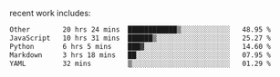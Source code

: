 
<!--<img width="1415" height="100" alt="blu" src="https://github.com/rdsilva01/rdsilva01/assets/101207588/deb060e5-d035-4f09-b511-e3f50605b207">-->

<!-- \> Enthusiastic about developing and building solutions <br>
\> Computer Science and Engineering @ UBI -->

<!-- <a href="https://www.rodrigosilva.live/">personal website</a> 🏁 -->

<!-- ![](https://komarev.com/ghpvc/?username=rdsilva01) -->

recent work includes:
<!--START_SECTION:waka-->

```txt
Other        20 hrs 24 mins  ████████████▒░░░░░░░░░░░░   48.95 %
JavaScript   10 hrs 31 mins  ██████▒░░░░░░░░░░░░░░░░░░   25.27 %
Python       6 hrs 5 mins    ███▓░░░░░░░░░░░░░░░░░░░░░   14.60 %
Markdown     3 hrs 18 mins   ██░░░░░░░░░░░░░░░░░░░░░░░   07.95 %
YAML         32 mins         ▒░░░░░░░░░░░░░░░░░░░░░░░░   01.29 %
```

<!--END_SECTION:waka-->

